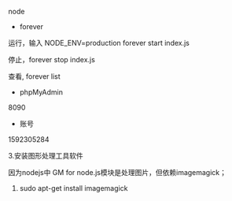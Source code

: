 node

* forever 

运行，输入 NODE_ENV=production forever start index.js

停止，forever stop index.js

查看, forever list

* phpMyAdmin 

8090

* 账号

1592305284


3.安装图形处理工具软件

因为nodejs中 GM for node.js模块是处理图片，但依赖imagemagick；

1. sudo apt-get install imagemagick

